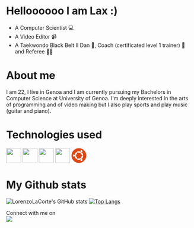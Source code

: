 # Helloooooo I am Lax :)
- A Computer Scientist 💻
- A Video Editor 📹
- A Taekwondo Black Belt II Dan 🥋, Coach (certificated level 1 trainer) 👊 and Referee 👨‍⚖️

# About me
I am 22, I live in Genoa and I am currently pursuing my Bachelors in Computer Science at University of Genoa.
I'm deeply interested in the arts of programming and of video making but I also play sports and play music (guitar and piano).

# Technologies used
<code><img height="40" width="40" src="[https://upload.wikimedia.org/wikipedia/commons/thumb/3/3f/Git_icon.svg/1024px-Git_icon.svg.png](https://www.google.com/search?q=after+effects&sxsrf=ALiCzsYfb-iQWkMRgh9U0FlNgYZuNQefHw:1653158168199&tbm=isch&source=iu&ictx=1&vet=1&fir=VQX2SKfIEUwUyM%252C6CpPUG0KOGrzGM%252C%252Fm%252F03drns%253BC90vZA1siBugzM%252CK_jNrX6Q3QlEzM%252C_%253BmRhSwaeIyfikqM%252Cr6ovvIXIFjgS5M%252C_%253BfCSv2UUkUXLGqM%252C7XRmlVowpKd0dM%252C_%253BVpC09jQgPzDodM%252C0KfwckWKGJ58wM%252C_&usg=AI4_-kT-07tjVR2OwGopkOvCbw4UAiS1vQ&sa=X&ved=2ahUKEwjuvv2KnvH3AhWwSPEDHWaGAJoQ_B16BAhLEAE#imgrc=VQX2SKfIEUwUyM)"></code>
<code><img height="40" width="40" src="https://upload.wikimedia.org/wikipedia/commons/thumb/3/3f/Git_icon.svg/1024px-Git_icon.svg.png"></code>
<code><img height="40" width="40" src="https://upload.wikimedia.org/wikipedia/commons/thumb/3/3f/Git_icon.svg/1024px-Git_icon.svg.png"></code>
<code><img height="40" width="40" src="https://upload.wikimedia.org/wikipedia/commons/thumb/3/3f/Git_icon.svg/1024px-Git_icon.svg.png"></code>
<code><img height="40" width="40" src="https://raw.githubusercontent.com/github/explore/80688e429a7d4ef2fca1e82350fe8e3517d3494d/topics/ubuntu/ubuntu.png"></code>


# My Github stats
![LorenzoLaCorte's GitHub stats](https://github-readme-stats.vercel.app/api?username=LorenzoLaCorte&hide=issues&show_icons=true&theme=gotham)
[![Top Langs](https://github-readme-stats.vercel.app/api/top-langs/?username=LorenzoLaCorte&layout=compact&theme=gotham)](https://github.com/anuraghazra/github-readme-stats)


<p>Connect with me on
<br>	
<a target="_blank" href="https://www.linkedin.com/in/lorenzo-la-corte-0b96a0167/"><img src="https://img.shields.io/badge/-LinkedIn-0077B5?style=for-the-badge&logo=Linkedin&logoColor=white"></img></a>

<br>
</p>
